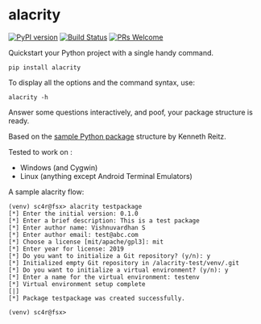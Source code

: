 # alacrity

[![PyPI version](https://badge.fury.io/py/alacrity.svg)](https://badge.fury.io/py/alacrity)
[![Build Status](https://travis-ci.org/vishnuvardhan-kumar/alacrity.svg?branch=master)](https://travis-ci.org/vishnuvardhan-kumar/alacrity)
[![PRs Welcome](https://img.shields.io/badge/PRs-welcome-brightgreen.svg?style=flat-square)](http://makeapullrequest.com)


Quickstart your Python project with a single handy command.

`pip install alacrity`

To display all the options and the command syntax, use:

`alacrity -h`

Answer some questions interactively, and poof, your package structure is ready.

Based on the [sample Python package](https://github.com/kennethreitz/samplemod) structure by Kenneth Reitz.

Tested to work on :
 - Windows (and Cygwin)
 - Linux (anything except Android Terminal Emulators)

A sample alacrity flow:
```
(venv) sc4r@fsx> alacrity testpackage
[*] Enter the initial version: 0.1.0
[*] Enter a brief description: This is a test package
[*] Enter author name: Vishnuvardhan S
[*] Enter author email: test@abc.com
[*] Choose a license [mit/apache/gpl3]: mit
[*] Enter year for license: 2019
[*] Do you want to initialize a Git repository? (y/n): y
[*] Initialized empty Git repository in /alacrity-test/venv/.git
[*] Do you want to initialize a virtual environment? (y/n): y
[*] Enter a name for the virtual environment: testenv
[*] Virtual environment setup complete
[|]
[*] Package testpackage was created successfully.

(venv) sc4r@fsx>
```